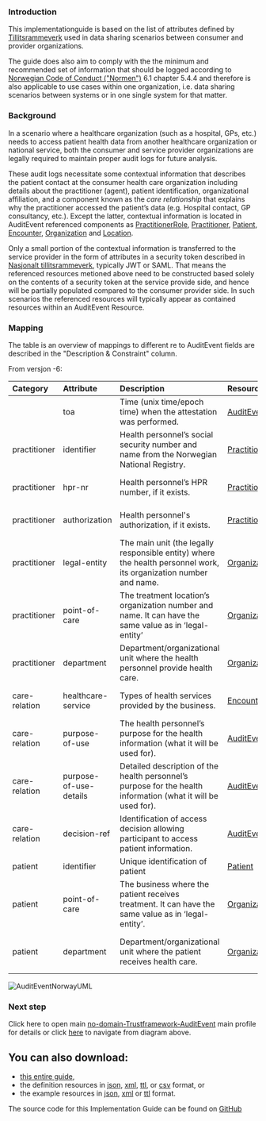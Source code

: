 ### Introduction
This implementationguide is based on the list of attributes defined by [Tillitsrammeverk](https://github.com/NorskHelsenett/Tillitsrammeverk/blob/main/specs/informasjons_og_datamodell.md#42-datamodell) used in data sharing scenarios between consumer and provider organizations. 

The guide does also aim to comply with the the minimum and recommended set of information that should be logged according to [Norwegian Code of Conduct ("Normen")](https://www.ehelse.no/normen/documents-in-english) 6.1 chapter 5.4.4 and therefore is also applicable to use cases within one organization, i.e. data sharing scenarios between systems or in one single system for that matter.

### Background
In a scenario where a healthcare organization (such as a hospital, GPs, etc.) needs to access patient health data from another healthcare organization or national service, both the consumer and service provider organizations are legally required to maintain proper audit logs for future analysis. 

These audit logs necessitate some contextual information that describes the patient contact at the consumer health care organization including details about the practitioner (agent), patient identification, organizational affiliation, and a component known as the *care relationship* that explains why the practitioner accessed the patient’s data (e.g. Hospital contact, GP consultancy, etc.). Except the latter, contextual information is located in AuditEvent referenced components as [PractitionerRole](https://hl7.org/fhir/R4/practitionerrole.html), [Practitioner](https://hl7.org/fhir/R4/practitioner.html), [Patient](https://www.hl7.org/fhir/R4/patient.html), [Encounter](https://www.hl7.org/fhir/R4/encounter.html), [Organization](https://hl7.org/fhir/R4/organization.html) and [Location](https://hl7.org/fhir/R4/location.html).

Only a small portion of the contextual information is transferred to the service provider in the form of attributes in a security token described in [Nasjonalt tillitsrammeverk](https://github.com/NorskHelsenett/Tillitsrammeverk/blob/main/specs/informasjons_og_datamodell.md#42-datamodell), typically JWT or SAML. That means the referenced resources metioned above need to be constructed based solely on the contents of a security token at the service provide side, and hence will be partially populated compared to the consumer provider side. In such scenarios the referenced resources will typically appear as contained resources within an AuditEvent Resource. 

### Mapping

The table is an overview of mappings to different re to AuditEvent fields are described in the "Description & Constraint" column. 

From versjon -6:

| Category         | Attribute                | Description                                                                           | Resource                                                                | Profile                                                                                                        |
|:-----------------|:-------------------------|:------------------------------------------------------------------------------------------------------|:------------------------------------------------------------------------|:---------------------------------------------------------------------------------------------------------------|
|                   |toa                    | Time (unix time/epoch time) when the attestation was performed.                                              | [AuditEvent](https://hl7.org/fhir/R4/auditevent)                        | [no-domain-Trustframework-Auditevent](StructureDefinition-no-domain-Trustframework-Auditevent.html)| 
| practitioner     | identifier             | Health personnel’s social security number and name from the Norwegian National Registry.                                           | [Practitioner](https://hl7.org/fhir/R4/practitioner.html)               | [no-doc-Trustframework-Practitioner](StructureDefinition-no-doc-Trustframework-Practitioner.html)                          |
| practitioner     | hpr-nr                 | Health personnel’s HPR number, if it exists.                                                       | [Practitioner](https://hl7.org/fhir/R4/practitioner.html)               | [no-doc-Trustframework-Practitioner](StructureDefinition-no-doc-Trustframework-Practitioner.html)                          |
| practitioner     | authorization     	  | Health personnel's authorization, if it exists.                                                     | [Practitioner](https://hl7.org/fhir/R4/practitioner.html)               | [no-doc-Trustframework-Practitioner](StructureDefinition-no-doc-Trustframework-Practitioner.html)                           |
| practitioner     | legal-entity           | The main unit (the legally responsible entity) where the health personnel work, its organization number and name. | [Organization](https://hl7.org/fhir/R4/organization.html)               | [no-doc-Trustframework-Organization-PractitionerLegalentity](StructureDefinition-no-doc-Trustframework-Organization-PractitionerLegalentity.html)   |
| practitioner     | point-of-care          | The treatment location’s organization number and name. It can have the same value as in ‘legal-entity’                        | [Organization](https://hl7.org/fhir/R4/organization.html)               | [no-doc-Trustframework-Organization-PractitionerPointofcare](StructureDefinition-no-doc-Trustframework-Organization-PractitionerPointofcare.html)          |
| practitioner     | department             | Department/organizational unit where the health personnel provide health care.                                              | [Organization](https://hl7.org/fhir/R4/organization.html)               | [no-doc-Trustframework-Organization-PractitionerDepartment](StructureDefinition-no-doc-Trustframework-Organization-PractitionerDepartment.html)       |
| care-relation    | healthcare-service     | Types of health services provided by the business.                                                       | [Encounter](https://hl7.org/fhir/R4/encounter.html)                     | [no-domain-Trustframework-Encounter](StructureDefinition-no-domain-Trustframework-Encounter.html)                                 |
| care-relation    | purpose-of-use         | The health personnel’s purpose for the health information (what it will be used for).                              | [AuditEvent](https://hl7.org/fhir/R4/auditevent.html)                   | [no-domain-Trustframework-Auditevent](StructureDefinition-no-domain-Trustframework-Auditevent.html)                                                                                                    |
| care-relation    | purpose-of-use-details | Detailed description of the health personnel’s purpose for the health information (what it will be used for).   | [AuditEvent](https://hl7.org/fhir/R4/auditevent.html)                   | [no-domain-Trustframework-Auditevent](StructureDefinition-no-domain-Trustframework-Auditevent.html)                                                                                                    |
| care-relation    | decision-ref           | Identification of access decision allowing participant to access patient information.                                                                | [AuditEvent](https://hl7.org/fhir/R4/auditevent.html)                   | [no-domain-Trustframework-Auditevent](StructureDefinition-no-domain-Trustframework-Auditevent.html)                                                                                                    |
| patient          | identifier             | Unique identification of patient                                                                      | [Patient](https://hl7.org/fhir/R4/patient.html)                         | [no-doc-Trustframework-Patient](StructureDefinition-no-doc-Trustframework-Patient.html)                                     |
| patient          | point-of-care  	      | The business where the patient receives treatment. It can have the same value as in ‘legal-entity’.             | [Organization](https://hl7.org/fhir/R4/organization.html)               | [no-doc-Trustframework-Organization-EncounterPointofcare](StructureDefinition-no-doc-Trustframework-Organization-EncounterPointofcare.html)                |
| patient          | department             | Department/organizational unit where the patient receives health care.                                        	          | [Organization](https://hl7.org/fhir/R4/organization.html)               | [no-doc-Trustframework-Organization-EncounterServiceprovider](StructureDefinition-no-doc-Trustframework-Organization-EncounterServiceprovider.html)|

![AuditEventNorwayUML](AuditEvent-ClassDiagram.svg)

### Next step
Click here to open main [no-domain-Trustframework-AuditEvent](StructureDefinition-no-domain-Trustframework-Auditevent.html) main profile for details or click [here](AuditEvent-ClassDiagram.svg) to navigate from diagram above.

## You can also download:

* [this entire guide](full-ig.zip),
* the definition resources in [json](definitions.json.zip), [xml](definitions.xml.zip), [ttl](definitions.ttl.zip), or [csv](csvs.zip) format, or
* the example resources in [json](examples.json.zip), [xml](examples.xml.zip) or [ttl](examples.ttl.zip) format.

The source code for this Implementation Guide can be found on [GitHub](https://github.com/HL7Norway/AuditEvent)